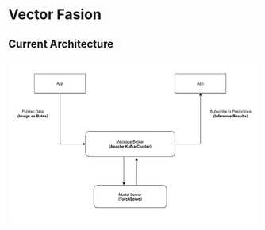 # Vector Fasion

## Current Architecture

![Pipeline 0.1](https://github.com/venkateshtata/Fashion-Vector/blob/main/model_arch.png)

